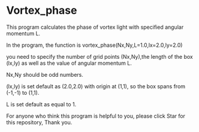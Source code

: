 # Vortex_phase
This program calculates the phase of vortex light with specified angular momentum L.

In the program, the function is vortex_phase(Nx,Ny,L=1.0,lx=2.0,ly=2.0)

you need to specify the number of grid points (Nx,Ny),the length of the box (lx,ly) as well as the value of angular momentum L.

Nx,Ny should be odd numbers.

(lx,ly) is set default as (2.0,2.0) with origin at (1,1), so the box spans from (-1,-1) to (1,1).

L is set default as equal to 1.

For anyone who think this program is helpful to you, please click Star for this repository, Thank you.
